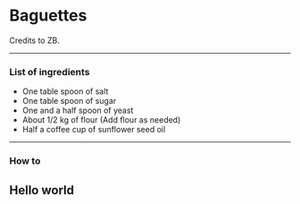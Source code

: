 # Baguettes

Credits to ZB. 

--- 
### List of ingredients
+ One table spoon of salt
+ One table spoon of sugar
+ One and a half spoon of yeast
+ About 1/2 kg of flour (Add flour as needed)
+ Half a coffee cup of sunflower seed oil 
---

### How to
Hello world
---
